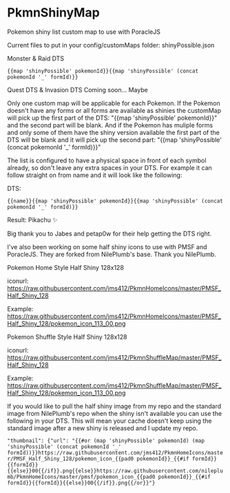 # PkmnShinyMap

Pokemon shiny list custom map to use with PoracleJS

Current files to put in your config/customMaps folder:
shinyPossible.json

Monster & Raid DTS

```{{map 'shinyPossible' pokemonId}}{{map 'shinyPossible' (concat pokemonId '_' formId)}}```

Quest DTS & Invasion DTS
Coming soon... Maybe

Only one custom map will be applicable for each Pokemon. If the Pokemon doesn't have any forms or all forms are available as shinies the customMap will pick up the first part of the DTS: "{{map 'shinyPossible' pokemonId}}" and the second part will be blank. And if the Pokemon has muliple forms and only some of them have the shiny version available the first part of the DTS will be blank and it will pick up the second part: "{{map 'shinyPossible' (concat pokemonId '_' formId)}}"

The list is configured to have a physical space in front of each symbol already, so don't leave any extra spaces in your DTS. For example it can follow straight on from name and it will look like the following:

DTS:

```{{name}}{{map 'shinyPossible' pokemonId}}{{map 'shinyPossible' (concat pokemonId '_' formId)}}```

Result:
Pikachu ✨

Big thank you to Jabes and petap0w for their help getting the DTS right.


I've also been working on some half shiny icons to use with PMSF and PoracleJS. They are forked from NilePlumb's base. Thank you NilePlumb.

Pokemon Home Style Half Shiny 128x128

iconurl:
https://raw.githubusercontent.com/jms412/PkmnHomeIcons/master/PMSF_Half_Shiny_128

Example:
https://raw.githubusercontent.com/jms412/PkmnHomeIcons/master/PMSF_Half_Shiny_128/pokemon_icon_113_00.png


Pokemon Shuffle Style Half Shiny 128x128

iconurl:
https://raw.githubusercontent.com/jms412/PkmnShuffleMap/master/PMSF_Half_Shiny_128

Example:
https://raw.githubusercontent.com/jms412/PkmnShuffleMap/master/PMSF_Half_Shiny_128/pokemon_icon_113_00.png

If you would like to pull the half shiny image from my repo and the standard image from NilePlumb's repo when the shiny isn't available you can use the following in your DTS. This will mean your cache doesn't keep using the standard image after a new shiny is released and I update my repo.

```"thumbnail": {"url": "{{#or (map 'shinyPossible' pokemonId) (map 'shinyPossible' (concat pokemonId '_' formId))}}https://raw.githubusercontent.com/jms412/PkmnHomeIcons/master/PMSF_Half_Shiny_128/pokemon_icon_{{pad0 pokemonId}}_{{#if formId}}{{formId}}{{else}}00{{/if}}.png{{else}}https://raw.githubusercontent.com/nileplumb/PkmnHomeIcons/master/pmsf/pokemon_icon_{{pad0 pokemonId}}_{{#if formId}}{{formId}}{{else}}00{{/if}}.png{{/or}}"}```
